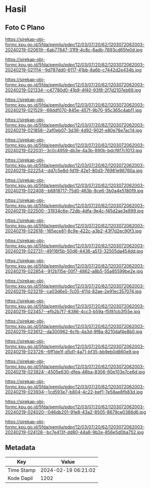 # Hasil

## Foto C Plano

https://sirekap-obj-formc.kpu.go.id/5fda/pemilu/pdpr/12/03/07/20/62/1203072062003-20240219-020619--6ab77847-31f9-4c8c-8adb-7693cd65fe0d.jpg

https://sirekap-obj-formc.kpu.go.id/5fda/pemilu/pdpr/12/03/07/20/62/1203072062003-20240219-021114--9d787dd0-6117-41bb-8a6b-c7442d2e434b.jpg

https://sirekap-obj-formc.kpu.go.id/5fda/pemilu/pdpr/12/03/07/20/62/1203072062003-20240219-021334--c47780d0-41b9-4f40-93f8-2f7d2107eb69.jpg

https://sirekap-obj-formc.kpu.go.id/5fda/pemilu/pdpr/12/03/07/20/62/1203072062003-20240219-021529--69ddf070-845e-457f-9b70-95c365c4ab11.jpg

https://sirekap-obj-formc.kpu.go.id/5fda/pemilu/pdpr/12/03/07/20/62/1203072062003-20240219-021858--2af0eb07-3d36-4d92-902f-e80e76e7ac14.jpg

https://sirekap-obj-formc.kpu.go.id/5fda/pemilu/pdpr/12/03/07/20/62/1203072062003-20240219-022031--3c0c4959-db3e-4a3b-890b-bdcf6f7c1013.jpg

https://sirekap-obj-formc.kpu.go.id/5fda/pemilu/pdpr/12/03/07/20/62/1203072062003-20240219-022254--dd7c5e8d-fd19-42e1-80d3-76981e96760a.jpg

https://sirekap-obj-formc.kpu.go.id/5fda/pemilu/pdpr/12/03/07/20/62/1203072062003-20240219-022408--b6818717-75d0-463b-9ce6-3b0a4e5180f9.jpg

https://sirekap-obj-formc.kpu.go.id/5fda/pemilu/pdpr/12/03/07/20/62/1203072062003-20240219-022500--31934c6e-72db-4dfa-9e4c-f45d2ae3e899.jpg

https://sirekap-obj-formc.kpu.go.id/5fda/pemilu/pdpr/12/03/07/20/62/1203072062003-20240219-022618--165ece81-8c9e-422c-a3b2-43f7d2ec90f3.jpg

https://sirekap-obj-formc.kpu.go.id/5fda/pemilu/pdpr/12/03/07/20/62/1203072062003-20240219-022731--49116f5b-50d6-4436-a513-32505da454dd.jpg

https://sirekap-obj-formc.kpu.go.id/5fda/pemilu/pdpr/12/03/07/20/62/1203072062003-20240219-022854--912b115e-00f7-4862-a8b5-55a85599be2e.jpg

https://sirekap-obj-formc.kpu.go.id/5fda/pemilu/pdpr/12/03/07/20/62/1203072062003-20240219-023219--ca03d6e5-7c05-411d-82ae-2e91ec357074.jpg

https://sirekap-obj-formc.kpu.go.id/5fda/pemilu/pdpr/12/03/07/20/62/1203072062003-20240219-023457--efb2b7f7-8386-4cc3-b59a-f5f81cb3f55e.jpg

https://sirekap-obj-formc.kpu.go.id/5fda/pemilu/pdpr/12/03/07/20/62/1203072062003-20240219-023612--da300962-6cfb-4a3d-9f8a-8210daf4e8b0.jpg

https://sirekap-obj-formc.kpu.go.id/5fda/pemilu/pdpr/12/03/07/20/62/1203072062003-20240219-023726--6ff1de1f-d5d1-4a71-bf35-bb9eb0d860e9.jpg

https://sirekap-obj-formc.kpu.go.id/5fda/pemilu/pdpr/12/03/07/20/62/1203072062003-20240219-023824--4505e630-dfea-48ba-8306-60e103e7ce6d.jpg

https://sirekap-obj-formc.kpu.go.id/5fda/pemilu/pdpr/12/03/07/20/62/1203072062003-20240219-023934--1cd593e7-b804-4c22-bef1-7e58ae8fb83d.jpg

https://sirekap-obj-formc.kpu.go.id/5fda/pemilu/pdpr/12/03/07/20/62/1203072062003-20240219-024020--046db201-91e8-43a2-8505-8679ce0388d6.jpg

https://sirekap-obj-formc.kpu.go.id/5fda/pemilu/pdpr/12/03/07/20/62/1203072062003-20240219-024128--bc7e413f-dd80-44a6-9b2e-856e5d0ba752.jpg


## Metadata

| Key        | Value               |
| ---------- | ------------------- |
| Time Stamp | 2024-02-19 06:21:02 |
| Kode Dapil | 1202                |



